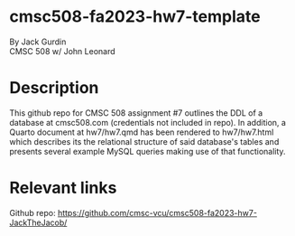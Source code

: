 # cmsc508-fa2023-hw7-template
By Jack Gurdin  
CMSC 508 w/ John Leonard  
  
# Description
This github repo for CMSC 508 assignment #7 outlines the DDL of a database at cmsc508.com (credentials not included in repo). In addition, a Quarto document at hw7/hw7.qmd has been rendered to hw7/hw7.html which describes its the relational structure of said database's tables and presents several example MySQL queries making use of that functionality.  

# Relevant links
Github repo: https://github.com/cmsc-vcu/cmsc508-fa2023-hw7-JackTheJacob/